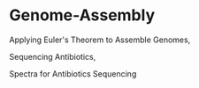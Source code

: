 # Genome-Assembly
Applying Euler's Theorem to Assemble Genomes,

Sequencing Antibiotics,

Spectra for Antibiotics Sequencing
